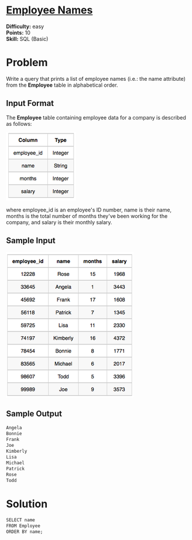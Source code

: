 # [Employee Names](https://www.hackerrank.com/challenges/name-of-employees/problem)

**Difficulty:** easy
</br>**Points:** 10
</br>**Skill:** SQL (Basic)

# Problem
Write a query that prints a list of employee names (i.e.: the name attribute) from the **Employee** table in alphabetical order.

## Input Format

The **Employee** table containing employee data for a company is described as follows: 

![img_1.png](attachments/EmployeeFormat.png)

where employee_id is an employee's ID number, name is their name, months is the total number of months they've been working for the company, and salary is their monthly salary.

## Sample Input
![img_1.png](attachments/EmployeeInput.png)

## Sample Output
````mysql
Angela
Bonnie
Frank
Joe
Kimberly
Lisa
Michael
Patrick
Rose
Todd
````

# Solution
````mysql
SELECT name
FROM Employee
ORDER BY name;
````
